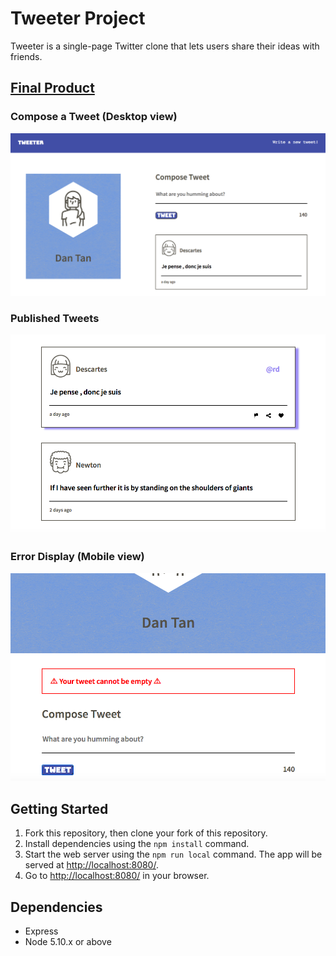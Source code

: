 # Tweeter Project

Tweeter is a single-page Twitter clone that lets users share their ideas with friends.

## [Final Product](docs/)

### Compose a Tweet (Desktop view)
!["Screenshot of tweet compose box"](https://github.com/dantan123/tweeter/blob/master/docs/compose-tweet.png?raw=true)

### Published Tweets
!["Screenshot of tweets"](https://github.com/dantan123/tweeter/blob/master/docs/published-tweets.png?raw=true)

### Error Display (Mobile view)
!["Screenshot of error"](https://github.com/dantan123/tweeter/blob/master/docs/error-display.png?raw=true)

## Getting Started

1. Fork this repository, then clone your fork of this repository.
2. Install dependencies using the `npm install` command.
3. Start the web server using the `npm run local` command. The app will be served at <http://localhost:8080/>.
4. Go to <http://localhost:8080/> in your browser.

## Dependencies

- Express
- Node 5.10.x or above
